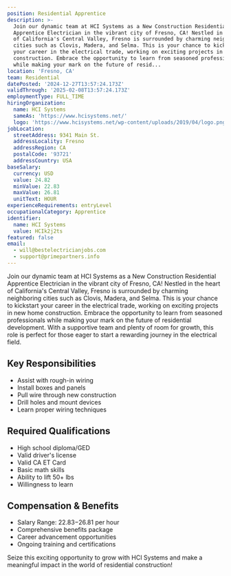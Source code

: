 ```yaml
---
position: Residential Apprentice
description: >-
  Join our dynamic team at HCI Systems as a New Construction Residential
  Apprentice Electrician in the vibrant city of Fresno, CA! Nestled in the heart
  of California's Central Valley, Fresno is surrounded by charming neighboring
  cities such as Clovis, Madera, and Selma. This is your chance to kickstart
  your career in the electrical trade, working on exciting projects in new home
  construction. Embrace the opportunity to learn from seasoned professionals
  while making your mark on the future of resid...
location: 'Fresno, CA'
team: Residential
datePosted: '2024-12-27T13:57:24.173Z'
validThrough: '2025-02-08T13:57:24.173Z'
employmentType: FULL_TIME
hiringOrganization:
  name: HCI Systems
  sameAs: 'https://www.hcisystems.net/'
  logo: 'https://www.hcisystems.net/wp-content/uploads/2019/04/logo.png'
jobLocation:
  streetAddress: 9341 Main St.
  addressLocality: Fresno
  addressRegion: CA
  postalCode: '93721'
  addressCountry: USA
baseSalary:
  currency: USD
  value: 24.82
  minValue: 22.83
  maxValue: 26.81
  unitText: HOUR
experienceRequirements: entryLevel
occupationalCategory: Apprentice
identifier:
  name: HCI Systems
  value: HCIk2j2ts
featured: false
email:
  - will@bestelectricianjobs.com
  - support@primepartners.info
---
```




Join our dynamic team at HCI Systems as a New Construction Residential Apprentice Electrician in the vibrant city of Fresno, CA! Nestled in the heart of California's Central Valley, Fresno is surrounded by charming neighboring cities such as Clovis, Madera, and Selma. This is your chance to kickstart your career in the electrical trade, working on exciting projects in new home construction. Embrace the opportunity to learn from seasoned professionals while making your mark on the future of residential development. With a supportive team and plenty of room for growth, this role is perfect for those eager to start a rewarding journey in the electrical field.

## Key Responsibilities
- Assist with rough-in wiring
- Install boxes and panels
- Pull wire through new construction
- Drill holes and mount devices
- Learn proper wiring techniques

## Required Qualifications
- High school diploma/GED
- Valid driver's license
- Valid CA ET Card
- Basic math skills
- Ability to lift 50+ lbs
- Willingness to learn

## Compensation & Benefits
- Salary Range: $22.83-$26.81 per hour
- Comprehensive benefits package
- Career advancement opportunities
- Ongoing training and certifications

Seize this exciting opportunity to grow with HCI Systems and make a meaningful impact in the world of residential construction!
